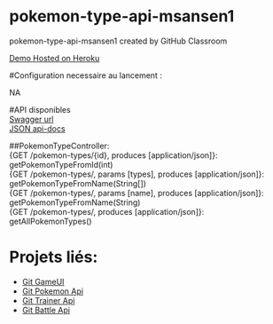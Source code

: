 # pokemon-type-api-msansen1  
pokemon-type-api-msansen1 created by GitHub Classroom  

[Demo Hosted on Heroku](https://pokemon-type-msn-tp3.herokuapp.com/pokemon-types/)

#Configuration necessaire au lancement :  

NA  

#API disponibles  
[Swagger url](https://pokemon-type-msn-tp3.herokuapp.com/swagger-ui.html)  
[JSON api-docs](https://pokemon-type-msn-tp3.herokuapp.com/v2/api-docs)

##PokemonTypeController:  
	{GET /pokemon-types/{id}, produces [application/json]}: getPokemonTypeFromId(int)  
	{GET /pokemon-types/, params [types], produces [application/json]}: getPokemonTypeFromName(String[])  
	{GET /pokemon-types/, params [name], produces [application/json]}: getPokemonTypeFromName(String)  
	{GET /pokemon-types/, produces [application/json]}: getAllPokemonTypes()  

# Projets liés:  
- [Git GameUI](https://github.com/ALTEA-2019-2020/game-ui-msansen1)
- [Git Pokemon Api](https://github.com/ALTEA-2019-2020/pokemon-type-api-msansen1)
- [Git Trainer Api](https://github.com/ALTEA-2019-2020/trainer-api-msansen1)
- [Git Battle Api](https://github.com/ALTEA-2019-2020/battle-api-msansen1)

